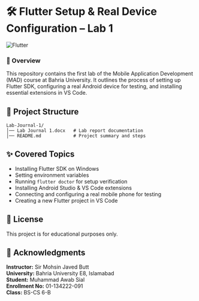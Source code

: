 
# 🛠️ Flutter Setup & Real Device Configuration – Lab 1
![Flutter](https://img.shields.io/badge/Flutter-Framework-blue?logo=flutter)

### 📌 Overview
This repository contains the first lab of the Mobile Application Development (MAD) course at Bahria University. It outlines the process of setting up Flutter SDK, configuring a real Android device for testing, and installing essential extensions in VS Code.

## 📁 Project Structure
```
Lab-Journal-1/
│── Lab Journal 1.docx   # Lab report documentation
│── README.md            # Project summary and steps
```

## ✨ Covered Topics

- Installing Flutter SDK on Windows
- Setting environment variables
- Running `flutter doctor` for setup verification
- Installing Android Studio & VS Code extensions
- Connecting and configuring a real mobile phone for testing
- Creating a new Flutter project in VS Code


## 📜 License

This project is for educational purposes only.

## 🙌 Acknowledgments

**Instructor:** Sir Mohsin Javed Butt  
**University:** Bahria University E8, Islamabad  
**Student:** Muhammad Awab Sial  
**Enrollment No:** 01-134222-091  
**Class:** BS-CS 6-B
